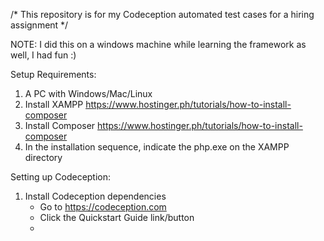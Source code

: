 /* This repository is for my Codeception automated test cases for a hiring assignment */

NOTE: I did this on a windows machine while learning the framework as well, I had fun :)

Setup Requirements:
1. A PC with Windows/Mac/Linux
2. Install XAMPP https://www.hostinger.ph/tutorials/how-to-install-composer
3. Install Composer https://www.hostinger.ph/tutorials/how-to-install-composer
4. In the installation sequence, indicate the php.exe on the XAMPP directory

Setting up Codeception:
1. Install Codeception dependencies
    - Go to https://codeception.com
    - Click the Quickstart Guide link/button
    - 